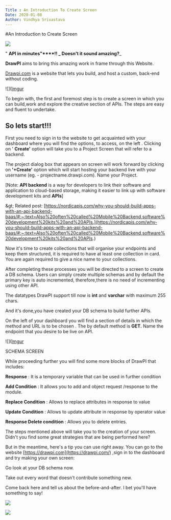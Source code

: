 ```yaml
---
Title : An Introduction To Create Screen
Date: 2020-01-08
Author: Vindhya Srivastava
---
```

#An Introduction to Create Screen

![]([Imgur](https://i.imgur.com/8RtiVEN.jpg))

&quot; **API in minutes&quot;****!! **_** Doesn&#39;t it sound amazing?**_

**DrawPI** aims to bring this amazing work in frame through this Website.

[Drawpi.com](https://drawpi.com/) is a website that lets you build, and host a custom, back-end without coding.

![]([Imgur](https://i.imgur.com/QgYKA5q.png)

To begin with, the first and foremost step is to create a screen in which you can build,work and explore the creative section of APIs. The steps are easy and fluent to undertake.

## So lets start!!!

First you need to sign in to the website to get acquainted with your dashboard where you will find the options, to access, on the left . Clicking on &#39; **Create&#39;** option will take you to a Project Screen that will refer to a backend.

The project dialog box that appears on screen will work forward by clicking on **&#39;+Create&#39;** option which will start hosting your backend live with your username (eg. - projectname.drawpi.com). Name your Project.

[Note: **API backend** is a way for developers to link their software and application to cloud-based storage, making it easier to link up with software development kits and **APIs**]

\&gt; Related post: [https://nordicapis.com/why-you-should-build-apps-with-an-api-backend-baas/#:~:text=Also%20often%20called%20Mobile%20Backend,software%20development%20kits%20and%20APIs.](https://nordicapis.com/why-you-should-build-apps-with-an-api-backend-baas/#:~:text=Also%20often%20called%20Mobile%20Backend,software%20development%20kits%20and%20APIs.)

Now it&#39;s time to create collections that will organise your endpoints and keep them structured, it is required to have at least one collection in card. You are again required to give a nice name to your collections.

After completing these processes you will be directed to a screen to create a DB schema. Users can simply create multiple schemas and by default the primary key is auto incremented, therefore,there is no need of incrementing using other API.

The datatypes DrawPI support till now is **int** and **varchar** with maximum 255 chars.

And it&#39;s done,you have created your DB schema to build further APIs.

On the left of your dashboard you will find a section of details in which the method and URL is to be chosen . The by default method is **GET.** Name the endpoint that you desire to be live on API.

![]([Imgur](https://i.imgur.com/OJ3j71U.png)

SCHEMA SCREEN

While proceeding further you will find some more blocks of DrawPI that includes:

**Response** : It is a temporary variable that can be used in further condition

**Add Condition** : It allows you to add and object request /response to the module.

**Replace Condition** : Allows to replace attributes in response to value

**Update Condition** : Allows to update attribute in response by operator value

**Response Delete condition** : Allows you to delete entries.

The steps mentioned above will take you to the creation of your screen. Didn&#39;t you find some great strategies that are being performed here?

But in the meantime, here&#39;s a tip you can use right away. You can go to the website [https://drawpi.com](https://drawpi.com/) ,sign in to the dashboard and try making your own screen:

Go look at your DB schema now.

Take out every word that doesn&#39;t contribute something new.

Come back here and tell us about the before-and-after. I bet you&#39;ll have something to say!

![](RackMultipart20200715-4-15lebwf_html_7707c90f6499fb21.png)

![](RackMultipart20200715-4-15lebwf_html_c8462353b5058e5f.gif)
